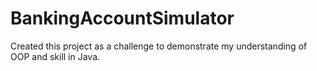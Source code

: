 # BankingAccountSimulator

Created this project as a challenge to demonstrate my understanding of OOP and skill in Java. 
